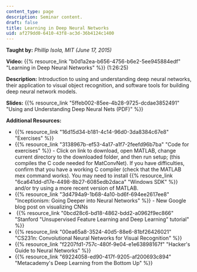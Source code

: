 ```yaml
---
content_type: page
description: Seminar content.
draft: false
title: Learning in Deep Neural Networks
uid: af279dd0-6410-43f8-ac3d-36b4124c1400
---
```

**Taught by:** *Phillip Isola, MIT (June 17, 2015)* 

**Video:** {{% resource_link "b0d1a2ea-b656-4756-b6e2-5ee945884edf" "Learning in Deep Neural Networks" %}} (1:26:25)

**Description:** Introduction to using and understanding deep neural networks, their application to visual object recognition, and software tools for building deep neural network models.

**Slides:** {{% resource_link "5ffeb002-85ee-4b28-9725-dcdae3852491" "Using and Understanding Deep Neural Nets (PDF)" %}}

**Additional Resources:**

- {{% resource_link "16d15d34-b181-4c14-96d0-3da8384c67e8" "Exercises" %}}
- {{% resource_link "3138967b-ef53-4a17-a1f7-2feefd96b7ba" "Code for exercises" %}} - Click on link to download, open MATLAB, change current directory to the downloaded folder, and then run setup; (this compiles the C code needed for MatConvNet). If you have difficulties, confirm that you have a working C compiler (check that the MATLAB mex command works). You may need to install {{% resource_link "6ca641dd-d17e-4498-8b27-6085edb2daca" "Windows SDK" %}} and/or try using a more recent version of MATLAB.
- {{% resource_link "3d4794a9-1b68-4a10-bd6f-694ee2617ee8" "Inceptionism: Going Deeper into Neural Networks" %}} - New Google blog post on visualizing CNNs 
-  {{% resource_link "0bcd28c6-bd18-4862-bdd2-a0962f9ec866" "Stanford \"Unsupervised Feature Learning and Deep Learning\" tutorial" %}}
- {{% resource_link "00ea65a8-3524-40d5-88e6-81bf26426021" "CS231n: Convolutional Neural Networks for Visual Recognition" %}}
- {{% resource_link "f2207fd1-757c-480f-9e04-e1e63898167f" "Hacker's Guide to Neural Networks" %}}
- {{% resource_link "69224058-ed90-417f-9205-af200693c894" "Metacademy's Deep Learning from the Bottom Up" %}}